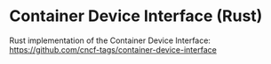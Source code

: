 # Container Device Interface (Rust)
Rust implementation of the Container Device Interface: https://github.com/cncf-tags/container-device-interface
